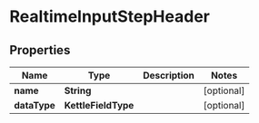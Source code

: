 

# RealtimeInputStepHeader


## Properties

| Name | Type | Description | Notes |
|------------ | ------------- | ------------- | -------------|
|**name** | **String** |  |  [optional] |
|**dataType** | **KettleFieldType** |  |  [optional] |



